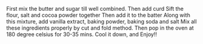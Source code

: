 First mix the butter and sugar till well combined.
Then add curd
Sift the flour, salt and cocoa powder together 
Then add it to the batter
Along with this mixture, add vanilla extract, baking powder, baking soda and salt
Mix all these ingredients properly by cut and fold method.
Then pop in the oven at 180 degree celsius for 30-35 mins.
Cool it down, and Enjoy!!